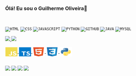 ### Ólá! Eu sou o Guilherme Oliveira👋
</br>

<code><img width="75px" src="https://img.shields.io/badge/HTML-239120?style=for-the-badge&logo=html5&logoColor=white" title = "HTML"/></code>
<code><img width="60px" src="https://img.shields.io/badge/CSS-239120?&style=for-the-badge&logo=css3&logoColor=white" title = "CSS"/></code>
<code><img width="40px" src="https://cdn.jsdelivr.net/gh/devicons/devicon/icons/javascript/javascript-original.svg" title = "JAVASCRIPT"/></code>
<code><img width="75px" src="https://img.shields.io/badge/Python-14354C?style=for-the-badge&logo=python&logoColor=white" title = "PYTHON"/></code>
<code><img width="40px" src="https://cdn.jsdelivr.net/gh/devicons/devicon/icons/github/github-original.svg" title = "GITHUB"/></code>
<code><img width="40px" src="https://cdn.jsdelivr.net/gh/devicons/devicon/icons/java/java-original.svg" title = "JAVA"/></code>
<code><img width="40px" src="https://cdn.jsdelivr.net/gh/devicons/devicon/icons/mysql/mysql-original.svg" title = "MYSQL"/></code>


<div>
  <a href="https://github.com/alissonbrenner">
    <img height="180em" src="https://github-readme-stats.vercel.app/api?username=alissonbrenner&show_icons=true&theme=dark&include_all_commits=true&count_private=true"/>
    <img height="180em" src="Https://github-readme-stats.vercel.app/api/top-langs/username=alissonbrenner&layout=compac&langs_count=16&theme=dracula"/>
</div>

<div style="display: inline_block"><br>
  <img align="center" alt="Alisson-Js" height="30" width="40" src="https://raw.githubusercontent.com/devicons/devicon/master/icons/javascript/javascript-plain.svg">
  <img align="center" alt="Alisson-Ts" height="30" width="40" src="https://raw.githubusercontent.com/devicons/devicon/master/icons/typescript/typescript-plain.svg">
   <img align="center" alt="Alisson-HTML" height="30" width="40" src="https://raw.githubusercontent.com/devicons/devicon/master/icons/html5/html5-original.svg">
  <img align="center" alt="Alisson-CSS" height="30" width="40" src="https://raw.githubusercontent.com/devicons/devicon/master/icons/css3/css3-original.svg">
  <img align="center" alt="Alisson-Python" height="30" width="40" src="https://raw.githubusercontent.com/devicons/devicon/master/icons/python/python-original.svg">
  </div>
  
  ##

  <div>
   <a href="https://www.youtube.com/channel/UC4Zt5hupI8YO7tiFDjkUzaw" target="_blank"><img src="https://img.shields.io/badge/YouTube-FF0000?style=for-the-badge&logo=youtube&logoColor=white" target="_blank"></a>
  <a href="https://www.instagram.com/castrogamer282/" target="_blank"><img src="https://img.shields.io/badge/Instagram-E4405F?style=for-the-badge&logo=instagram&logoColor=white" target="_blank"></a>
  <a href = "mailto:brenneroliveira167@gmail.com"><img src="https://img.shields.io/badge/Gmail-D14836?style=for-the-badge&logo=gmail&logoColor=white" target="_blank"></a>
  <a href="https://www.linkedin.com/in/%C3%A1lisson-brenner-c-oliveira-aaa816211/" target="_blank"><img src="https://img.shields.io/badge/LinkedIn-0077B5?style=for-the-badge&logo=linkedin&logoColor=white" target="_blank"></a> 
  
  </div>

